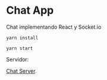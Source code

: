 # Chat App

Chat implementando React y Socket.io

```
yarn install

yarn start
```

Servidor: 

<a href ="https://github.com/andres-mestra/chat-server">Chat Server</a>.